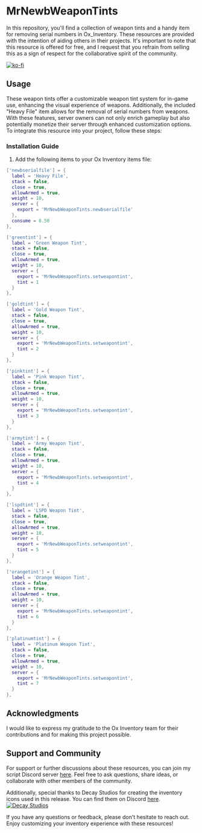 # MrNewbWeaponTints

In this repository, you'll find a collection of weapon tints and a handy item for removing serial numbers in Ox_Inventory. These resources are provided with the intention of aiding others in their projects. It's important to note that this resource is offered for free, and I request that you refrain from selling this as a sign of respect for the collaborative spirit of the community.

[![ko-fi](https://ko-fi.com/img/githubbutton_sm.svg)](https://ko-fi.com/R5R76BIM9)

## Usage
These weapon tints offer a customizable weapon tint system for in-game use, enhancing the visual experience of weapons. Additionally, the included "Heavy File" item allows for the removal of serial numbers from weapons. With these features, server owners can not only enrich gameplay but also potentially monetize their server through enhanced customization options.
To integrate this resource into your project, follow these steps:

### Installation Guide

1. Add the following items to your Ox Inventory items file:

```lua
['newbserialfile'] = { 
  label = 'Heavy File',
  stack = false,
  close = true,
  allowArmed = true,
  weight = 10,
  server = {
    export = 'MrNewbWeaponTints.newbserialfile'
  },
  consume = 0.50
},

['greentint'] = { 
  label = 'Green Weapon Tint',
  stack = false,
  close = true,
  allowArmed = true,
  weight = 10,
  server = {
    export = 'MrNewbWeaponTints.setweapontint',
    tint = 1
  }
},

['goldtint'] = { 
  label = 'Gold Weapon Tint',
  stack = false,
  close = true,
  allowArmed = true,
  weight = 10,
  server = {
    export = 'MrNewbWeaponTints.setweapontint',
    tint = 2
  }
},

['pinktint'] = { 
  label = 'Pink Weapon Tint',
  stack = false,
  close = true,
  allowArmed = true,
  weight = 10,
  server = {
    export = 'MrNewbWeaponTints.setweapontint',
    tint = 3
  }
},

['armytint'] = { 
  label = 'Army Weapon Tint',
  stack = false,
  close = true,
  allowArmed = true,
  weight = 10,
  server = {
    export = 'MrNewbWeaponTints.setweapontint',
    tint = 4
  }
},

['lspdtint'] = { 
  label = 'LSPD Weapon Tint',
  stack = false,
  close = true,
  allowArmed = true,
  weight = 10,
  server = {
    export = 'MrNewbWeaponTints.setweapontint',
    tint = 5
  }
},

['orangetint'] = { 
  label = 'Orange Weapon Tint',
  stack = false,
  close = true,
  allowArmed = true,
  weight = 10,
  server = {
    export = 'MrNewbWeaponTints.setweapontint',
    tint = 6
  }
},

['platinumtint'] = { 
  label = 'Platinum Weapon Tint',
  stack = false,
  close = true,
  allowArmed = true,
  weight = 10,
  server = {
    export = 'MrNewbWeaponTints.setweapontint',
    tint = 7
  }
},
```

## Acknowledgments

I would like to express my gratitude to the Ox Inventory team for their contributions and for making this project possible. 

## Support and Community

For support or further discussions about these resources, you can join my script Discord server [here](https://discord.gg/ZBKYxB6PzA). Feel free to ask questions, share ideas, or collaborate with other members of the community.

Additionally, special thanks to Decay Studios for creating the inventory icons used in this release. You can find them on Discord [here](https://discord.gg/yDXZwZPjdN).
[![Decay Studios](https://i.imgur.com/a6n1J4u.png)]([https://i.imgur.com/a6n1J4u.png](https://i.imgur.com/a6n1J4u.png))


If you have any questions or feedback, please don't hesitate to reach out. Enjoy customizing your inventory experience with these resources!
